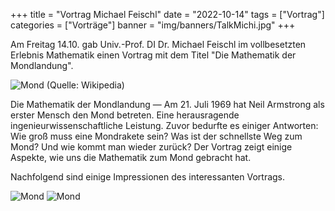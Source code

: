 +++
title = "Vortrag Michael Feischl"
date = "2022-10-14"
tags = ["Vortrag"]
categories = ["Vorträge"]
banner = "img/banners/TalkMichi.jpg"
+++

Am Freitag 14.10. gab Univ.-Prof. DI Dr. Michael Feischl im vollbesetzten Erlebnis Mathematik einen Vortrag mit dem Titel "Die Mathematik der Mondlandung".

![Mond](/img/talks/TalkMichi.jpg)
(Quelle: Wikipedia)

Die Mathematik der Mondlandung — Am 21. Juli 1969 hat Neil Armstrong als erster Mensch den Mond betreten. Eine herausragende ingenieurwissenschaftliche Leistung. Zuvor bedurfte es einiger Antworten: Wie groß muss eine Mondrakete sein? Was ist der schnellste Weg zum Mond? Und wie kommt man wieder zurück? Der Vortrag zeigt einige Aspekte, wie uns die Mathematik zum Mond gebracht hat.

Nachfolgend sind einige Impressionen des interessanten Vortrags.

![Mond](/img/talks/TalkMichi3.jpg)
![Mond](/img/talks/TalkMichi2.jpg)
